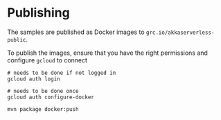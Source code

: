 # Publishing

The samples are published as Docker images to `grc.io/akkaserverless-public`.

To publish the images, ensure that you have the right permissions and configure `gcloud` to connect

```shell
# needs to be done if not logged in
gcloud auth login 

# needs to be done once
gcloud auth configure-docker 
```

```shell
mvn package docker:push
```

